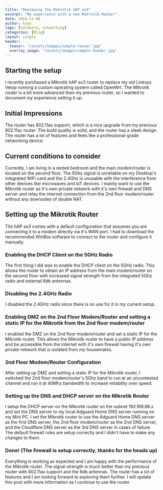 ```yaml
---
title: "Reviewing the Mikrotik hAP ax3"
excerpt: "My experience with a new Mikrotik Router"
date: 2024-11-08
author: koda
tags: [hardware, networking]
categories: [Blog]
layout: single
header:
  teaser: "/assets/images/sample-teaser.jpg"
  overlay_image: "/assets/images/sample-header.jpg"
---
```


## Starting the setup

I recently purchased a Mikrotik hAP ax3 router to replace my old Linksys Velop running a custom operating system called OpenWrt. The Mikrotik router is a bit more advanced than my previous router, so I wanted to document my experience setting it up.

## Initial Impressions

The router has 802.11ax support, which is a nice upgrade from my previous 802.11ac router. The build quality is solid, and the router has a sleek design. The router has a lot of features and feels like a professional-grade networking device.

## Current conditions to consider

Currently, I am living in a rented bedroom and the main modem/router is located on the second floor. The 5Ghz signal is unreliable on my Desktop's integrated WiFi card and the 2.4Ghz is unusable with the interference from other devices like microwaves and IoT devices. I mainly want to use the Mikrotik router as it's own private network with it's own firewall and DNS server and relay the internet connection from the 2nd floor modem/router without any downsides of double NAT.

## Setting up the Mikrotik Router

The hAP ax3 comes with a default configuration that assumes you are connecting it to a modem directly via it's WAN port. I had to download the recommended WinBox software to connect to the router and configure it manually.

### Enabling the DHCP Client on the 5GHz Radio

The first thing I did was to enable the DHCP client on the 5GHz radio. This allows the router to obtain an IP address from the main modem/router on the second floor with increased signal strength from the integrated 5Ghz radio and external 6db antennas.

### Disabling the 2.4GHz Radio

I disabled the 2.4GHz radio since there is no use for it in my current setup.

### Enabling DMZ on the 2nd Floor Modem/Router and setting a static IP for the Mikrotik from the 2nd floor modem/router

I enabled the DMZ on the 2nd floor modem/router and set a static IP for the Mikrotik router. This allows the Mikrotik router to have a public IP address and be accessible from the internet with it's own firewall having it's own private network that is isolated from my housemates.

### 2nd Floor Modem/Router Configuration

After setting up DMZ and setting a static IP for the Mikrotik router, I switched the 2nd floor modem/router's 5Ghz band to run at an uncontested channel and run it at 40Mhz bandwidth to increase reliability over speed.

### Setting up the DNS and DHCP server on the Mikrotik Router

I setup the DHCP server on the Mikrotik router on the subnet 192.168.88.x and set the DNS server to my local Adguard Home DNS server running on my Mini PC. I set the Mikrotik router to use the Adguard Home DNS server as the first DNS server, the 2nd floor modem/router as the 2nd DNS server, and the Cloudflare DNS server as the 3rd DNS server in cases of failure.
The default firewall rules are setup correctly and I didn't have to make any changes to them.

### Done! (The firewall is setup correctly, thanks for the heads up)

Everything is working as expected and I am happy with the performance of the Mikrotik router. The signal strength is much better than my previous router with 802.11ax support and the 6db antennas. The router has a lot of features and I am looking forward to exploring them further. I will update this post with more information as I continue to use the router.

